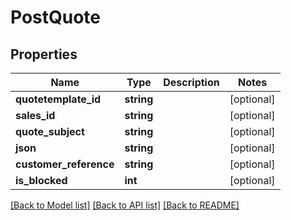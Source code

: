 # PostQuote

## Properties

 Name                   | Type       | Description | Notes      
------------------------|------------|-------------|------------
 **quotetemplate_id**   | **string** |             | [optional] 
 **sales_id**           | **string** |             | [optional] 
 **quote_subject**      | **string** |             | [optional] 
 **json**               | **string** |             | [optional] 
 **customer_reference** | **string** |             | [optional] 
 **is_blocked**         | **int**    |             | [optional] 

[[Back to Model list]](../../README.md#documentation-for-models) [[Back to API list]](../../README.md#documentation-for-api-endpoints) [[Back to README]](../../README.md)


